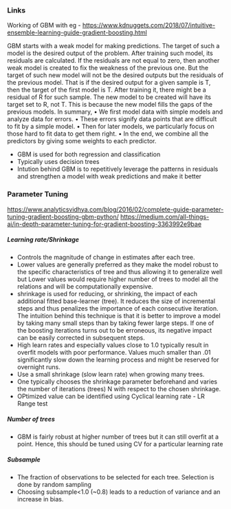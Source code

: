### Links
Working of GBM with eg - https://www.kdnuggets.com/2018/07/intuitive-ensemble-learning-guide-gradient-boosting.html

GBM starts with a weak model for making predictions. The target of such a model is the desired output of the problem. After training such model, its residuals are calculated. If the residuals are not equal to zero, then another weak model is created to fix the weakness of the previous one. But the target of such new model will not be the desired outputs but the residuals of the previous model. That is if the desired output for a given sample is T, then the target of the first model is T. After training it, there might be a residual of R for such sample. The new model to be created will have its target set to R, not T. This is because the new model fills the gaps of the previous models. In summary, 
• We first model data with simple models and analyze data for errors. 
• These errors signify data points that are difficult to fit by a simple model. 
• Then for later models, we particularly focus on those hard to fit data to get them right. 
• In the end, we combine all the predictors by giving some weights to each predictor.

* GBM is used for both regression and classification
* Typically uses decision trees
* Intution behind GBM is to repetitively leverage the patterns in residuals and strengthen a model with weak predictions and make it better

### Parameter Tuning
https://www.analyticsvidhya.com/blog/2016/02/complete-guide-parameter-tuning-gradient-boosting-gbm-python/
https://medium.com/all-things-ai/in-depth-parameter-tuning-for-gradient-boosting-3363992e9bae
##### Learning rate/Shrinkage 
* Controls the magnitude of change in estimates after each tree. 
* Lower values are generally preferred as they make the model robust to the specific characteristics of tree and thus allowing it to generalize well but Lower values would require higher number of trees to model all the relations and will be computationally expensive.
* shrinkage is used for reducing, or shrinking, the impact of each additional fitted base-learner (tree). It reduces the size of incremental steps and thus penalizes the importance of each consecutive iteration. The intuition behind this technique is that it is better to improve a model by taking many small steps than by taking fewer large steps. If one of the boosting iterations turns out to be erroneous, its negative impact can be easily corrected in subsequent steps.
* High learn rates and especially values close to 1.0 typically result in overfit models with poor performance.  Values much smaller than .01 significantly slow down the learning process and might be reserved for overnight runs.
* Use a small shrinkage (slow learn rate) when growing many trees.
* One typically chooses the shrinkage parameter beforehand and varies the number of iterations (trees) N with respect to the chosen shrinkage. 
* OPtimized value can be identified using Cyclical learning rate - LR Range test

##### Number of trees
* GBM is fairly robust at higher number of trees but it can still overfit at a point. Hence, this should be tuned using CV for a particular learning rate

##### Subsample
* The fraction of observations to be selected for each tree. Selection is done by random sampling
* Choosing subsample<1.0 (~0.8) leads to a reduction of variance and an increase in bias.









